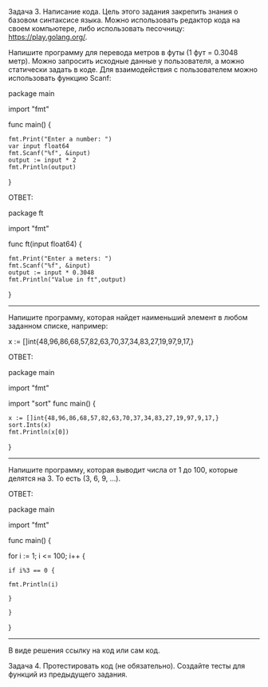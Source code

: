 Задача 3. Написание кода.
Цель этого задания закрепить знания о базовом синтаксисе языка. Можно использовать редактор кода на своем компьютере, либо использовать песочницу: https://play.golang.org/.

Напишите программу для перевода метров в футы (1 фут = 0.3048 метр). Можно запросить исходные данные у пользователя, а можно статически задать в коде. Для взаимодействия с пользователем можно использовать функцию Scanf:

package main

import "fmt"

func main() {

    fmt.Print("Enter a number: ")
    var input float64
    fmt.Scanf("%f", &input)
    output := input * 2
    fmt.Println(output)    
}

ОТВЕТ:

package ft

import "fmt"

func ft(input float64) {

    fmt.Print("Enter a meters: ")
    fmt.Scanf("%f", &input)
    output := input * 0.3048
    fmt.Println("Value in ft",output)    
}

-------------------------

Напишите программу, которая найдет наименьший элемент в любом заданном списке, например:

x := []int{48,96,86,68,57,82,63,70,37,34,83,27,19,97,9,17,}

ОТВЕТ:

package main

import "fmt"

import "sort"
func main() {

    x := []int{48,96,86,68,57,82,63,70,37,34,83,27,19,97,9,17,}
    sort.Ints(x)
    fmt.Println(x[0])
    
}

--------------------------------------------------------------------------

Напишите программу, которая выводит числа от 1 до 100, которые делятся на 3. То есть (3, 6, 9, …).

ОТВЕТ:

package main

import "fmt"

func main() {
  
  for i := 1; i <= 100; i++ {
    
    if i%3 == 0 {
    
    fmt.Println(i)
    
    }
    
    }
  
}

-------------------------------------------------------------------------

В виде решения ссылку на код или сам код.

Задача 4. Протестировать код (не обязательно).
Создайте тесты для функций из предыдущего задания.





